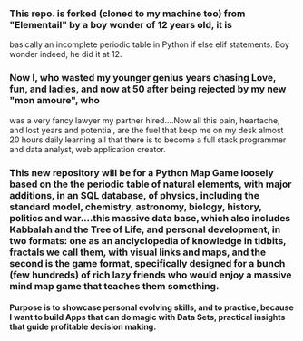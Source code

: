 ###   This repo. is forked (cloned to my machine too) from "Elementail" by a boy wonder of 12 years old, it is 
   basically an incomplete periodic 
   table in Python if else elif statements. Boy wonder indeed, he did it at 12. 
   
###  Now I, who wasted my younger genius years chasing Love, fun, and ladies, and now at 50 after being rejected by my new "mon amoure", who 
  
   was  a very fancy lawyer my 
  partner hired....Now all this pain, heartache, and lost years and potential, are the fuel that keep me on my desk 
   almost 20 hours daily learning all that there is to become a full stack programmer and data analyst, web 
   application creator. 
   
###   This new repository will be for a Python Map Game loosely based on the the periodic table of natural elements, with major additions, in an SQL database, of physics, including the standard model, chemistry, astronomy, biology, history, politics and war....this massive data base, which also includes Kabbalah and the Tree of Life, and personal development, in two formats: one as an anclyclopedia of knowledge in tidbits, fractals we call them, with visual links and maps, and the second is the game format, specifically designed for a bunch (few hundreds) of rich lazy friends who would enjoy a massive mind map game that teaches them something. 

####   Purpose is to showcase personal evolving skills, and to practice, because I want to build Apps that can do magic with Data Sets, practical insights that guide profitable decision making. 
